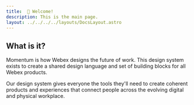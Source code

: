 ```yaml
---
title:  👋 Welcome!
description: This is the main page.
layout: ../../../../layouts/DocsLayout.astro
---
```

## What is it?

 Momentum is how Webex designs the future of work. This design system exists to create a shared design language and set of building blocks for all Webex products.

Our design system gives everyone the tools they'll need to create coherent products and experiences that connect people across the evolving digital and physical workplace.
